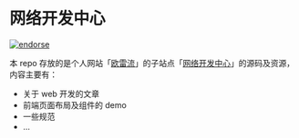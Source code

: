# 网络开发中心

[![endorse](https://api.coderwall.com/ourai/endorsecount.png)](https://coderwall.com/ourai)

本 repo 存放的是个人网站「[欧雷流](http://ourai.ws/)」的子站点「[网络开发中心](http://dev.ourai.ws/)」的源码及资源，内容主要有：

 - 关于 web 开发的文章
 - 前端页面布局及组件的 demo
 - 一些规范
 - ...
